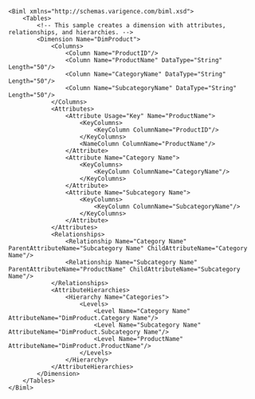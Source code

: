 	<Biml xmlns="http://schemas.varigence.com/biml.xsd">	    <Tables>	        <!-- This sample creates a dimension with attributes, relationships, and hierarchies. -->	        <Dimension Name="DimProduct">	            <Columns>	                <Column Name="ProductID"/>	                <Column Name="ProductName" DataType="String" Length="50"/>	                <Column Name="CategoryName" DataType="String" Length="50"/>	                <Column Name="SubcategoryName" DataType="String" Length="50"/>	            </Columns>	            <Attributes>	                <Attribute Usage="Key" Name="ProductName">	                    <KeyColumns>	                        <KeyColumn ColumnName="ProductID"/>	                    </KeyColumns>	                    <NameColumn ColumnName="ProductName"/>	                </Attribute>	                <Attribute Name="Category Name">	                    <KeyColumns>	                        <KeyColumn ColumnName="CategoryName"/>	                    </KeyColumns>	                </Attribute>	                <Attribute Name="Subcategory Name">	                    <KeyColumns>	                        <KeyColumn ColumnName="SubcategoryName"/>	                    </KeyColumns>	                </Attribute>	            </Attributes>	            <Relationships>	                <Relationship Name="Category Name" ParentAttributeName="Subcategory Name" ChildAttributeName="Category Name"/>	                <Relationship Name="Subcategory Name" ParentAttributeName="ProductName" ChildAttributeName="Subcategory Name"/>	            </Relationships>	            <AttributeHierarchies>	                <Hierarchy Name="Categories">	                    <Levels>	                        <Level Name="Category Name" AttributeName="DimProduct.Category Name"/>	                        <Level Name="Subcategory Name" AttributeName="DimProduct.Subcategory Name"/>	                        <Level Name="ProductName" AttributeName="DimProduct.ProductName"/>	                    </Levels>	                </Hierarchy>	            </AttributeHierarchies>	        </Dimension>	    </Tables>	</Biml>
